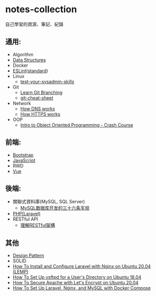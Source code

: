 # notes-collection
自己學習的資源、筆記、紀錄

## 通用:
- Algorithm
- [Data Structures](https://github.com/rara7777/notes-collection/blob/master/Data%20Structures.md)
- Docker
- [ESLint](https://eslint.org)([standard](https://standardjs.com))
- Linux
  - [test-your-sysadmin-skills](https://github.com/trimstray/test-your-sysadmin-skills)
- Git
  - [Learn Git Branching](https://learngitbranching.js.org/)
  - [git-cheat-sheet](http://bilalarslan.me/git-cheat-sheet/)
- Network
  - [How DNS works](https://howdns.works/)
  - [How HTTPS works](https://howhttps.works/)
- OOP
  - [Intro to Object Oriented Programming - Crash Course](https://www.youtube.com/watch?v=SiBw7os-_zI)

## 前端:
- [Bootstrap](https://getbootstrap.com)
- [JavaScript](https://github.com/rara7777/notes-collection/blob/master/JavaScript.md)
- RWD
- [Vue](https://vuejs.org)

## 後端:
- 關聯式資料庫(MySQL, SQL Server)
  - [MySQL数据库开发的三十六条军规](https://www.slideshare.net/mysqlops/mysql-9838563)
- [PHP(Laravel)](https://github.com/rara7777/notes-collection/blob/master/Laravel.md)
- RESTful API
  - [理解RESTful架構](http://www.ruanyifeng.com/blog/2011/09/restful.html)

## 其他
- [Design Pattern](https://github.com/kamranahmedse/design-patterns-for-humans)
- SOLID
- [How To Install and Configure Laravel with Nginx on Ubuntu 20.04 (LEMP)](https://www.digitalocean.com/community/tutorials/how-to-install-and-configure-laravel-with-nginx-on-ubuntu-20-04)
- [How To Set Up vsftpd for a User's Directory on Ubuntu 18.04](https://www.digitalocean.com/community/tutorials/how-to-set-up-vsftpd-for-a-user-s-directory-on-ubuntu-18-04)
- [How To Secure Apache with Let's Encrypt on Ubuntu 20.04](https://www.digitalocean.com/community/tutorials/how-to-secure-apache-with-let-s-encrypt-on-ubuntu-20-04)
- [How To Set Up Laravel, Nginx, and MySQL with Docker Compose](https://www.digitalocean.com/community/tutorials/how-to-set-up-laravel-nginx-and-mysql-with-docker-compose)

